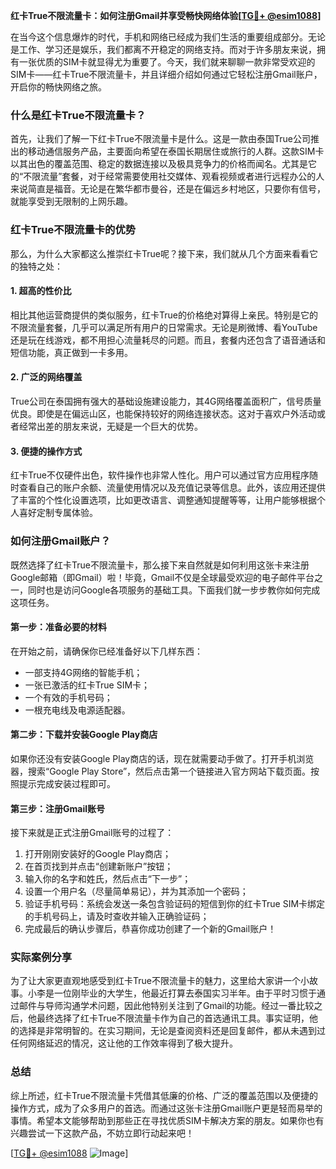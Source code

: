 **红卡True不限流量卡：如何注册Gmail并享受畅快网络体验[[TG💪+ @esim1088](https://t.me/s/esim1088)]**

在当今这个信息爆炸的时代，手机和网络已经成为我们生活的重要组成部分。无论是工作、学习还是娱乐，我们都离不开稳定的网络支持。而对于许多朋友来说，拥有一张优质的SIM卡就显得尤为重要了。今天，我们就来聊聊一款非常受欢迎的SIM卡——红卡True不限流量卡，并且详细介绍如何通过它轻松注册Gmail账户，开启你的畅快网络之旅。

### 什么是红卡True不限流量卡？

首先，让我们了解一下红卡True不限流量卡是什么。这是一款由泰国True公司推出的移动通信服务产品，主要面向希望在泰国长期居住或旅行的人群。这款SIM卡以其出色的覆盖范围、稳定的数据连接以及极具竞争力的价格而闻名。尤其是它的“不限流量”套餐，对于经常需要使用社交媒体、观看视频或者进行远程办公的人来说简直是福音。无论是在繁华都市曼谷，还是在偏远乡村地区，只要你有信号，就能享受到无限制的上网乐趣。

### 红卡True不限流量卡的优势

那么，为什么大家都这么推崇红卡True呢？接下来，我们就从几个方面来看看它的独特之处：

#### 1. **超高的性价比**
相比其他运营商提供的类似服务，红卡True的价格绝对算得上亲民。特别是它的不限流量套餐，几乎可以满足所有用户的日常需求。无论是刷微博、看YouTube还是玩在线游戏，都不用担心流量耗尽的问题。而且，套餐内还包含了语音通话和短信功能，真正做到一卡多用。

#### 2. **广泛的网络覆盖**
True公司在泰国拥有强大的基础设施建设能力，其4G网络覆盖面积广，信号质量优良。即使是在偏远山区，也能保持较好的网络连接状态。这对于喜欢户外活动或者经常出差的朋友来说，无疑是一个巨大的优势。

#### 3. **便捷的操作方式**
红卡True不仅硬件出色，软件操作也非常人性化。用户可以通过官方应用程序随时查看自己的账户余额、流量使用情况以及充值记录等信息。此外，该应用还提供了丰富的个性化设置选项，比如更改语言、调整通知提醒等等，让用户能够根据个人喜好定制专属体验。

### 如何注册Gmail账户？

既然选择了红卡True不限流量卡，那么接下来自然就是如何利用这张卡来注册Google邮箱（即Gmail）啦！毕竟，Gmail不仅是全球最受欢迎的电子邮件平台之一，同时也是访问Google各项服务的基础工具。下面我们就一步步教你如何完成这项任务。

#### 第一步：准备必要的材料
在开始之前，请确保你已经准备好以下几样东西：
- 一部支持4G网络的智能手机；
- 一张已激活的红卡True SIM卡；
- 一个有效的手机号码；
- 一根充电线及电源适配器。

#### 第二步：下载并安装Google Play商店
如果你还没有安装Google Play商店的话，现在就需要动手做了。打开手机浏览器，搜索“Google Play Store”，然后点击第一个链接进入官方网站下载页面。按照提示完成安装过程即可。

#### 第三步：注册Gmail账号
接下来就是正式注册Gmail账号的过程了：
1. 打开刚刚安装好的Google Play商店；
2. 在首页找到并点击“创建新账户”按钮；
3. 输入你的名字和姓氏，然后点击“下一步”；
4. 设置一个用户名（尽量简单易记），并为其添加一个密码；
5. 验证手机号码：系统会发送一条包含验证码的短信到你的红卡True SIM卡绑定的手机号码上，请及时查收并输入正确验证码；
6. 完成最后的确认步骤后，恭喜你成功创建了一个新的Gmail账户！

### 实际案例分享

为了让大家更直观地感受到红卡True不限流量卡的魅力，这里给大家讲一个小故事。小李是一位刚毕业的大学生，他最近打算去泰国实习半年。由于平时习惯于通过邮件与导师沟通学术问题，因此他特别关注到了Gmail的功能。经过一番比较之后，他最终选择了红卡True不限流量卡作为自己的首选通讯工具。事实证明，他的选择是非常明智的。在实习期间，无论是查阅资料还是回复邮件，都从未遇到过任何网络延迟的情况，这让他的工作效率得到了极大提升。

### 总结

综上所述，红卡True不限流量卡凭借其低廉的价格、广泛的覆盖范围以及便捷的操作方式，成为了众多用户的首选。而通过这张卡注册Gmail账户更是轻而易举的事情。希望本文能够帮助到那些正在寻找优质SIM卡解决方案的朋友。如果你也有兴趣尝试一下这款产品，不妨立即行动起来吧！

[[TG💪+ @esim1088](https://t.me/s/esim1088) ![Image](https://i.postimg.cc/4NQfJmqS/Snipaste-2025-05-13-00-14-12.png)]